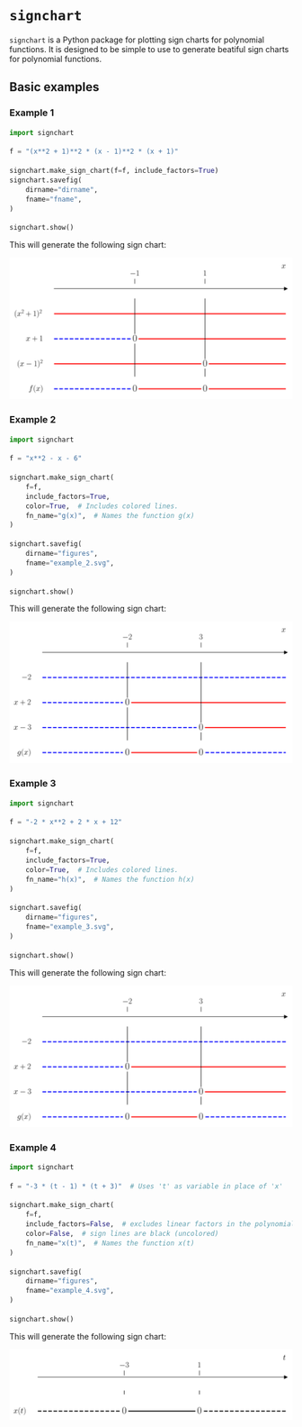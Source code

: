 # `signchart`
`signchart` is a Python package for plotting sign charts for polynomial functions. It is designed to be simple to use to generate beatiful sign charts for polynomial functions.

## Basic examples

### Example 1

```python
import signchart

f = "(x**2 + 1)**2 * (x - 1)**2 * (x + 1)"

signchart.make_sign_chart(f=f, include_factors=True)
signchart.savefig(
    dirname="dirname",
    fname="fname",
)

signchart.show()
```

This will generate the following sign chart:

![sign chart](https://raw.githubusercontent.com/reneaas/signchart/refs/heads/main/examples/figures/example_1.svg)


### Example 2

```python
import signchart

f = "x**2 - x - 6"

signchart.make_sign_chart(
    f=f,
    include_factors=True,
    color=True,  # Includes colored lines.
    fn_name="g(x)",  # Names the function g(x)
)

signchart.savefig(
    dirname="figures",
    fname="example_2.svg",
)

signchart.show()
```

This will generate the following sign chart:

![sign chart](https://raw.githubusercontent.com/reneaas/signchart/refs/heads/main/examples/figures/example_2.svg)

### Example 3

```python
import signchart

f = "-2 * x**2 + 2 * x + 12"

signchart.make_sign_chart(
    f=f,
    include_factors=True,
    color=True,  # Includes colored lines.
    fn_name="h(x)",  # Names the function h(x)
)

signchart.savefig(
    dirname="figures",
    fname="example_3.svg",
)

signchart.show()
```

This will generate the following sign chart:

![sign chart](https://raw.githubusercontent.com/reneaas/signchart/refs/heads/main/examples/figures/example_3.svg)


### Example 4

```python
import signchart

f = "-3 * (t - 1) * (t + 3)"  # Uses 't' as variable in place of 'x'

signchart.make_sign_chart(
    f=f,
    include_factors=False,  # excludes linear factors in the polynomial
    color=False,  # sign lines are black (uncolored)
    fn_name="x(t)",  # Names the function x(t)
)

signchart.savefig(
    dirname="figures",
    fname="example_4.svg",
)

signchart.show()
```

This will generate the following sign chart:

![sign chart](https://raw.githubusercontent.com/reneaas/signchart/refs/heads/main/examples/figures/example_4.svg)
